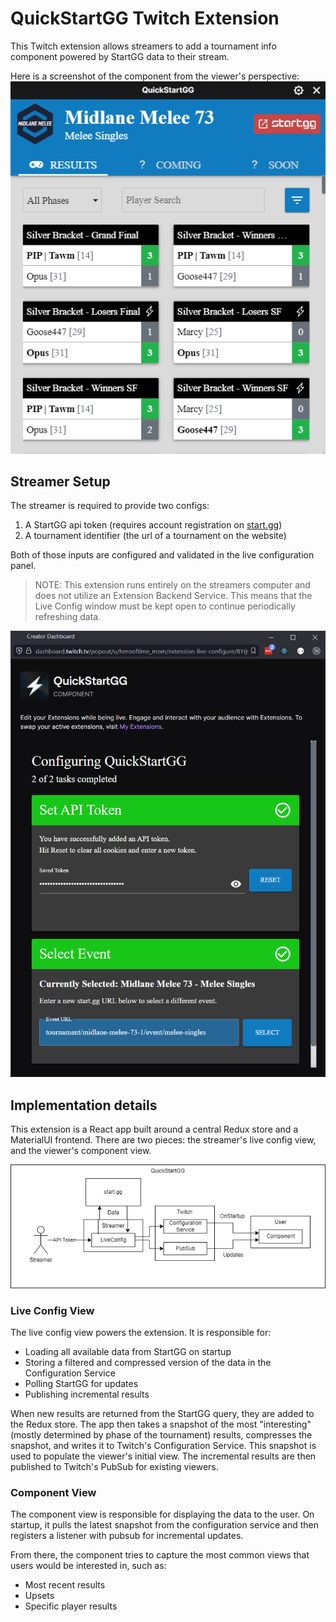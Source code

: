 # QuickStartGG Twitch Extension

This Twitch extension allows streamers to add a tournament info component powered by StartGG data to their stream.

Here is a screenshot of the component from the viewer's perspective:
![Component view with results of a completed tournament](docs/images/Default.png)

## Streamer Setup

The streamer is required to provide two configs:

1. A StartGG api token (requires account registration on [start.gg](https://start.gg/admin/profile/developer))
2. A tournament identifier (the url of a tournament on the website)

Both of those inputs are configured and validated in the live configuration panel.

> NOTE: This extension runs entirely on the streamers computer and does not utilize an Extension Backend Service. This means that the Live Config window must be kept open to continue periodically refreshing data.

![Live config view with token and tournament slug](docs/images/Config.png)

## Implementation details

This extension is a React app built around a central Redux store and a
MaterialUI frontend. There are two pieces: the streamer's live config view, and
the viewer's component view.

![Architecture diagram showing the streamer configuring the extension and data flowing from start.gg to the user](docs/images/Architecture.png)

### Live Config View

The live config view powers the extension. It is responsible for:

- Loading all available data from StartGG on startup
- Storing a filtered and compressed version of the data in the Configuration Service
- Polling StartGG for updates
- Publishing incremental results

When new results are returned from the StartGG query, they are added to the
Redux store. The app then takes a snapshot of the most "interesting" (mostly
determined by phase of the tournament) results, compresses the snapshot, and
writes it to Twitch's Configuration Service. This snapshot is used to populate
the viewer's initial view. The incremental results are then published to
Twitch's PubSub for existing viewers.

### Component View

The component view is responsible for displaying the data to the user. On startup, it pulls the latest snapshot from the configuration service and then registers a listener with pubsub for incremental updates.

From there, the component tries to capture the most common views that users
would be interested in, such as:

- Most recent results
- Upsets
- Specific player results
